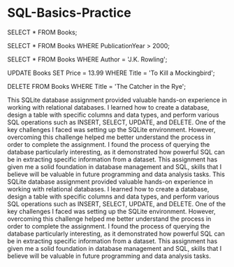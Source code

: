 # SQL-Basics-Practice
 SELECT * FROM Books;

SELECT * FROM Books WHERE PublicationYear > 2000;

SELECT * FROM Books WHERE Author = 'J.K. Rowling';

UPDATE Books SET Price = 13.99 WHERE Title = 'To Kill a Mockingbird';

DELETE FROM Books WHERE Title = 'The Catcher in the Rye';

This SQLite database assignment provided valuable hands-on experience in working with relational databases. I learned how to create a database, design a table with specific columns and data types, and perform various SQL operations such as INSERT, SELECT, UPDATE, and DELETE. One of the key challenges I faced was setting up the SQLite environment. However, overcoming this challenge helped me better understand the process in order to complete the assignment. I found the process of querying the database particularly interesting, as it demonstrated how powerful SQL can be in extracting specific information from a dataset. This assignment has given me a solid foundation in database management and SQL, skills that I believe will be valuable in future programming and data analysis tasks.
This SQLite database assignment provided valuable hands-on experience in working with relational databases. I learned how to create a database, design a table with specific columns and data types, and perform various SQL operations such as INSERT, SELECT, UPDATE, and DELETE. One of the key challenges I faced was setting up the SQLite environment. However, overcoming this challenge helped me better understand the process in order to complete the assignment. I found the process of querying the database particularly interesting, as it demonstrated how powerful SQL can be in extracting specific information from a dataset. This assignment has given me a solid foundation in database management and SQL, skills that I believe will be valuable in future programming and data analysis tasks.
